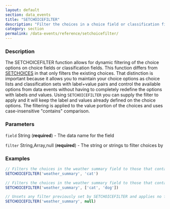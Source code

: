 ```yaml
---
layout: default
section: data_events
title: "SETCHOICEFILTER"
description: "Filter the choices in a choice field or classification field"
category: section
permalink: /data-events/reference/setchoicefilter/
---
```


### Description

The SETCHOICEFILTER function allows for dynamic filtering of the choice options on choice fields or classification fields. This function differs from [SETCHOICES](/data-events/reference/setchoices/) in that only filters the existing choices. That distinction is important because it allows you to maintain your choice options as choice lists and classification sets with label+value pairs and control the available options from data events without having to completely redefine the options with labels *and* values. Using `SETCHOICEFILTER` you can supply the filter to apply and it will keep the label and values already defined on the choice options. The filtering is applied to the value portion of the choices and uses case-insensitive "contains" comparison.

### Parameters

`field` String (__required__) - The data name for the field

`filter` String,Array,null (__required__) - The string or strings to filter choices by

### Examples

```js
// Filters the choices in the weather summary field to those that contain 'cat'
SETCHOICEFILTER('weather_summary', 'cat')
```


```js
// Filters the choices in the weather summary field to those that contain 'cat' or 'dog'
SETCHOICEFILTER('weather_summary', ['cat', 'dog'])
```


```js
// Unsets any filter previously set by SETCHOICEFILTER and applies no filter
SETCHOICEFILTER('weather_summary', null)
```